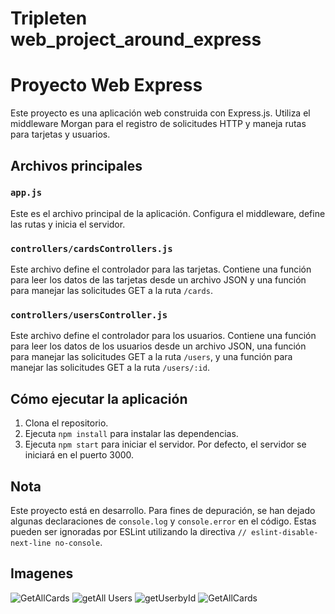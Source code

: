# Tripleten web_project_around_express

# Proyecto Web Express

Este proyecto es una aplicación web construida con Express.js. Utiliza el middleware Morgan para el registro de solicitudes HTTP y maneja rutas para tarjetas y usuarios.

## Archivos principales

### `app.js`

Este es el archivo principal de la aplicación. Configura el middleware, define las rutas y inicia el servidor.

### `controllers/cardsControllers.js`

Este archivo define el controlador para las tarjetas. Contiene una función para leer los datos de las tarjetas desde un archivo JSON y una función para manejar las solicitudes GET a la ruta `/cards`.

### `controllers/usersController.js`

Este archivo define el controlador para los usuarios. Contiene una función para leer los datos de los usuarios desde un archivo JSON, una función para manejar las solicitudes GET a la ruta `/users`, y una función para manejar las solicitudes GET a la ruta `/users/:id`.

## Cómo ejecutar la aplicación

1. Clona el repositorio.
2. Ejecuta `npm install` para instalar las dependencias.
3. Ejecuta `npm start` para iniciar el servidor. Por defecto, el servidor se iniciará en el puerto 3000.

## Nota

Este proyecto está en desarrollo. Para fines de depuración, se han dejado algunas declaraciones de `console.log` y `console.error` en el código. Estas pueden ser ignoradas por ESLint utilizando la directiva `// eslint-disable-next-line no-console`.

## Imagenes

![GetAllCards](./images/allCards.png)
![getAll Users](./images/allUsers.png)
![getUserbyId](./images/getUserById.png)
![GetAllCards](./images/estructuraArchivos.png)
